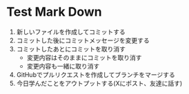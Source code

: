 # Test Mark Down

1. 新しいファイルを作成してコミットする
2. コミットした後にコミットメッセージを変更する
3. コミットしたあとにコミットを取り消す
   - 変更内容はそのままにコミットを取り消す
   - 変更内容も一緒に取り消す
4. GitHubでプルリクエストを作成してブランチをマージする
5. 今日学んだことをアウトプットする(Xにポスト、友達に話す)
